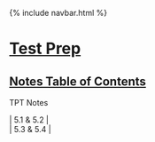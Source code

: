 {% include navbar.html %}

# <u> Test Prep </u>
## <u> Notes Table of Contents </u>
TPT  Notes 

| 5.1 & 5.2 |
</br>
| 5.3 & 5.4 |

